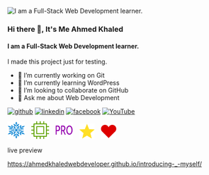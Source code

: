 ![ I am a Full-Stack Web Development learner.](https://scontent.fjsr13-1.fna.fbcdn.net/v/t39.30808-6/462295267_1300197864300544_6726789428045869958_n.jpg?_nc_cat=100&ccb=1-7&_nc_sid=127cfc&_nc_eui2=AeFhYVvqvC4nXLgLUAOzXYNlY3pM15TaUNNjekzXlNpQ05szCf-JaEeUxKpWjkzWVP7M8a2B7Xq6WEUQEtl3h_Yg&_nc_ohc=SY6OA9yJkMQQ7kNvgF15Ped&_nc_ht=scontent.fjsr13-1.fna&_nc_gid=ARRUeggMsaG7WkJLwsnBiRH&oh=00_AYCOOQPhTGAHdD7_kMDN7EGhSlOhHK7Nu2mkd48CNUIbrA&oe=6709A194)
### Hi there 👋, It's Me Ahmed Khaled
####  I am a Full-Stack Web Development learner.

I made this project just for testing.

- 🔭 I’m currently working on Git 
- 🌱 I’m currently learning WordPress  
- 👯 I’m looking to collaborate on GitHub 
- 💬 Ask me about Web Development 


[<img src='https://cdn.jsdelivr.net/npm/simple-icons@3.0.1/icons/github.svg' alt='github' height='40'>](https://github.com/ahmedkhaledwebdeveloper)  [<img src='https://cdn.jsdelivr.net/npm/simple-icons@3.0.1/icons/linkedin.svg' alt='linkedin' height='40'>](https://www.linkedin.com/in/ahmedkhaledwebdeveloper/)  [<img src='https://cdn.jsdelivr.net/npm/simple-icons@3.0.1/icons/facebook.svg' alt='facebook' height='40'>](https://www.facebook.com/ahmedkhaled.webdeveloper/)  [<img src='https://cdn.jsdelivr.net/npm/simple-icons@3.0.1/icons/youtube.svg' alt='YouTube' height='40'>](https://www.youtube.com/@ahmedkhaled.webdeveloper)  


<a href='https://archiveprogram.github.com/'><img src='https://raw.githubusercontent.com/acervenky/animated-github-badges/master/assets/acbadge.gif' width='40' height='40'></a> <a href='https://docs.github.com/en/developers'><img src='https://raw.githubusercontent.com/acervenky/animated-github-badges/master/assets/devbadge.gif' width='40' height='40'></a> <a href='https://github.com/pricing'><img src='https://raw.githubusercontent.com/acervenky/animated-github-badges/master/assets/pro.gif' width='40' height='40'></a> <a href='https://stars.github.com/'><img src='https://raw.githubusercontent.com/acervenky/animated-github-badges/master/assets/starbadge.gif' width='35' height='35'></a> <a href='https://docs.github.com/en/github/supporting-the-open-source-community-with-github-sponsors'><img src='https://raw.githubusercontent.com/acervenky/animated-github-badges/master/assets/sponsorbadge.gif' width='35' height='35'></a> 


 

live preview

https://ahmedkhaledwebdeveloper.github.io/introducing-_-myself/
